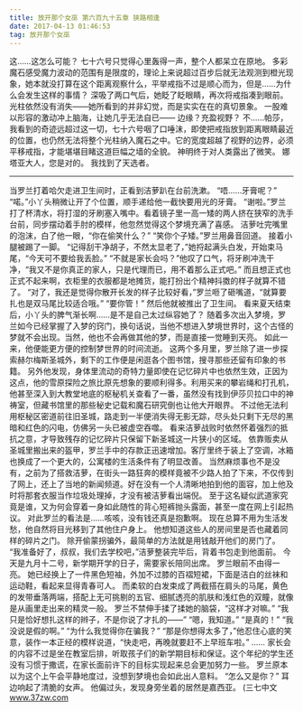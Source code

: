 ```yaml
---
title: 放开那个女巫 第六百九十五章 狭路相逢
date: 2017-04-13 01:46:53
tag: 放开那个女巫
---
```


这……这怎么可能？
七十六号只觉得心里轰得一声，整个人都呆立在原地。
多彩魔石感受魔力波动的范围有是限度的，理论上来说超过百步后就无法观测到橙光现象，她本就没打算在这个距离观察什么，平举戒指不过是顺心而为，但是……为什么会发生这样的事情？
深吸了两口气后，她眨了眨眼睛，再次将戒指凑到眼前。
光柱依然没有消失——她所看到的并非幻觉，而是实实在在的真切景象。
一股难以形容的激动冲上脑海，让她几乎无法自已——
边缘？充盈视野？
不……帕莎，我看到的奇迹远超过这一切，七十六号咽了口唾沫，即使把戒指放到距离眼睛最近的位置，也仍然无法将整个光柱纳入魔石之中。它的宽度超越了视野的边界，必须平移戒指，才能堪堪目睹这道巨幅之墙的全貌。
神明终于对人类露出了微笑。
娜塔亚大人，您是对的。
我找到了天选者。
*******************
当罗兰打着哈欠走进卫生间时，正看到洁萝趴在台前洗漱。
“唔……牙膏呢？”
“喏。”小丫头稍微让开了个位置，顺手递给他一截快要用光的牙膏。
“谢啦。”罗兰打了杯清水，将打湿的牙刷塞入嘴中。看着镜子里一高一矮的两人挤在狭窄的洗手台前，同步摆动着手肘的模样，他忽然觉得这个梦境充满了喜感。
洁萝吐完嘴里的泡沫，白了他一眼，“你在偷笑什么？”
“笑你个子矮。”罗兰用鼻音回道。
接着小腿被踢了一脚。
“记得刮干净胡子，不然太显老了，”她捋起满头白发，开始束马尾，“今天可不要给我丢脸。”
“不就是家长会吗？”他叹了口气，将牙刷冲洗干净，“我又不是你真正的家人，只是代理而已，用不着那么正式吧。”
而且想正式也正式不起来啊，衣柜里的衣服都是地摊货，能打扮出个精神抖擞的样子就算不错了。
“对了，我还是觉得你散开长发的样子比较好看，”罗兰咂了砸嘴道，“就算要扎也是双马尾比较适合哦。”
“要你管！”
然后他就被推出了卫生间。
看来夏天结束后，小丫头的脾气渐长啊……是不是自己太过纵容她了？
随着多次出入梦境，罗兰如今已经掌握了入梦的窍门，换句话说，当他不想进入梦境世界时，这个古怪的梦就不会出现。当然，他也不会再做其他的梦，而是直接一觉睡到天亮。
如此一来，他便能更方便的控制梦世界的时间流逝。
这两个多月里，罗兰除了进一步探索赫尔梅斯圣城外，剩下的工作便是闲逛各个图书馆，搜寻那些还留有印象的书籍。
另外他发现，身体里流动的奇特力量即使在记忆碎片中也依然生效，正因为这点，他的雪原探险之旅比原先想象的要顺利得多。利用买来的攀岩绳和打孔机，他甚至深入到大教堂地底的枢秘机关查看了一番，虽然没有找到伊莎贝拉口中的神祷室，但藏书馆里的那些秘史记载和魔石研究倒也让他大开眼界。
不过他无法利用枢秘区密道前往旧圣城，路走到一半便消失得无影无踪，尽头处只剩下无尽的黑暗和红色的闪电，仿佛另一头已被虚空吞噬。
看来洁萝战败时依然怀着强烈的抵抗之意，才导致残存的记忆碎片只保留下新圣城这一片狭小的区域。
依靠贩卖从圣城里搬出来的盔甲，罗兰手中的存款正迅速增加。客厅里终于装上了空调，冰箱也换成了一个更大的，公寓楼的生活条件有了明显改善。
当然麻烦事也不是没有，之前为了搭救洁萝，在街头一路狂奔的模样竟被不少路人拍了下来，不仅传到了网上，还上了当地的新闻频道。好在没有一个人清晰地拍到他的面容，加上他及时将那套衣服当作垃圾处理掉，才没有被洁萝看出端倪。
至于这名疑似武道家究竟是谁，又为何会穿着一身如此随性的背心短裤抛头露面，甚至一度在网上引起热议。
对此罗兰的看法是……咳咳，没有钱还真是抱歉啊。
现在总算不用为生活发愁，他自然将目光移到了其他住户身上。
他想知道这些人的房间里是否也藏着同样的碎片之门。
除开偷蒙拐骗外，最简单的方法就是用钱敲开他们的房门了。
“我准备好了，叔叔，我们去学校吧，”洁萝整装完毕后，背着书包走到他面前。
今天是九月十二号，新学期开学的日子，需要家长陪同出席。
罗兰眼前不由得一亮。
她已经换上了一件黑色短袖，外加不过膝的百褶短裙，下面是洁白的丝袜和运动鞋，看起来显得青春可人。
而柔软的白发束成了两截搭在肩头的马尾，黄色的发带垂落两端，搭配上无可挑剔的五官、细腻透亮的肌肤和浅红色的双瞳，就像是从画里走出来的精灵一般。
罗兰不禁伸手揉了揉她的脑袋，“这样才对嘛。”
“我只是恰好想扎这样的辫子，不是你说了才扎的——”
“嗯，我知道。”
“是真的！”
“我没说是假的啊。”
“为什么我觉得你在骗我？”
“那是你想得太多了，”他忍住心底的笑意，装作一本正经的模样说道，“快走吧，再晚就要赶不上早班车啦。”
……
家长会的内容不过是坐在教室后排，听取孩子们的新学期目标和保证。这个年纪的学生还没有习惯于撒谎，在家长面前许下的目标实现起来总会更加努力一些。
罗兰原本以为这个上午会平静地度过，没想到梦境也会如此出人意料。
“怎么又是你？”
耳边响起了清脆的女声。
他偏过头，发现身旁坐着的居然是嘉西亚。
(三七中文 www.37zw.com